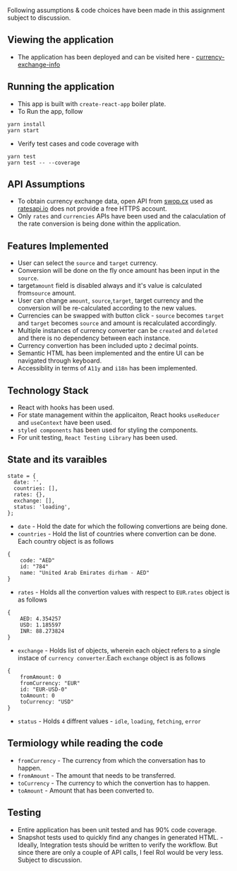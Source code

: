 Following assumptions & code choices have been made in this assignment subject to discussion.

## Viewing the application

- The application has been deployed and can be visited here - [currency-exchange-info](https://currency-exchange-info.netlify.app/)

## Running the application

- This app is built with `create-react-app` boiler plate.
- To Run the app, follow

```
yarn install
yarn start
```

- Verify test cases and code coverage with

```
yarn test
yarn test -- --coverage
```

## API Assumptions

- To obtain currency exchange data, open API from [swop.cx](https://swop.cx/) used as [ratesapi.io](https://ratesapi.io/) does not provide a free HTTPS account.
- Only `rates` and `currencies` APIs have been used and the calaculation of the rate conversion is being done within the application.

## Features Implemented

- User can select the `source` and `target` currency.
- Conversion will be done on the fly once amount has been input in the `source`.
- target`amount` field is disabled always and it's value is calculated from`source` amount.
- User can change `amount`, `source`,`target`, target currency and the conversion will be re-calculated according to the new values.
- Currencies can be swapped with button click - `source` becomes `target` and `target` becomes `source` and amount is recalculated accordingly.
- Multiple instances of currency converter can be `created` and `deleted` and there is no dependency between each instance.
- Currency convertion has been included upto `2` decimal points.
- Semantic HTML has been implemented and the entire UI can be navigated through keyboard.
- Accessiblity in terms of `A11y` and `i18n` has been implemented.

## Technology Stack

- React with hooks has been used.
- For state management within the applicaiton, React hooks `useReducer` and `useContext` have been used.
- `styled components` has been used for styling the components.
- For unit testing, `React Testing Library` has been used.

## State and its varaibles

```
state = {
  date: '',
  countries: [],
  rates: {},
  exchange: [],
  status: 'loading',
};
```

- `date` - Hold the date for which the following convertions are being done.
- `countries` - Hold the list of countries where convertion can be done. Each country object is as follows

```
{
    code: "AED"
    id: "784"
    name: "United Arab Emirates dirham - AED"
}
```

- `rates` - Holds all the convertion values with respect to `EUR`.`rates` object is as follows

```
{
    AED: 4.354257
    USD: 1.185597
    INR: 88.273824
}
```

- `exchange` - Holds list of objects, wherein each object refers to a single instace of `currency converter`.Each `exchange` object is as follows

```
{
    fromAmount: 0
    fromCurrency: "EUR"
    id: "EUR-USD-0"
    toAmount: 0
    toCurrency: "USD"
}
```

- `status` - Holds `4` diffrent values - `idle`, `loading`, `fetching`, `error`

## Termiology while reading the code

- `fromCurrency` - The currency from which the conversation has to happen.
- `fromAmount` - The amount that needs to be transferred.
- `toCurrency` - The currency to which the convertion has to happen.
- `toAmount` - Amount that has been converted to.

## Testing

- Entire application has been unit tested and has 90% code coverage.
- Snapshot tests used to quickly find any changes in generated HTML.
  -Ideally, Integration tests should be written to verify the workflow. But since there are only a couple of API calls, I feel RoI would be very less. Subject to discussion.
